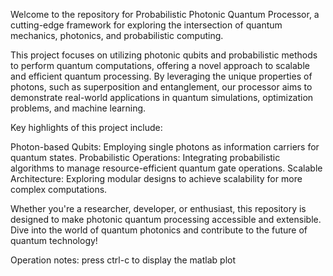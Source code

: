 Welcome to the repository for Probabilistic Photonic Quantum Processor, a cutting-edge framework for exploring the intersection of quantum mechanics, photonics, and probabilistic computing.

This project focuses on utilizing photonic qubits and probabilistic methods to perform quantum computations, offering a novel approach to scalable and efficient quantum processing. By leveraging the unique properties of photons, such as superposition and entanglement, our processor aims to demonstrate real-world applications in quantum simulations, optimization problems, and machine learning.

Key highlights of this project include:

Photon-based Qubits: Employing single photons as information carriers for quantum states.
Probabilistic Operations: Integrating probabilistic algorithms to manage resource-efficient quantum gate operations.
Scalable Architecture: Exploring modular designs to achieve scalability for more complex computations.

Whether you're a researcher, developer, or enthusiast, this repository is designed to make photonic quantum processing accessible and extensible. Dive into the world of quantum photonics and contribute to the future of quantum technology!

Operation notes: press ctrl-c to display the matlab plot

